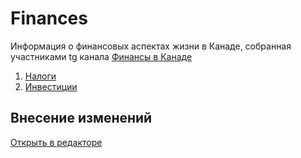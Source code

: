 # Finances
Информация о финансовых аспектах жизни в Канаде, собранная участниками tg канала [Финансы в Канаде](https://t.me/canada_finances)

1. [Налоги](taxes/readme.md)
2. [Инвестиции](investment/readme.md)


## Внесение изменений
[Открыть в редакторе](https://github.dev/Canada-Knowledgebase/Finances/blob/main/readme.md)